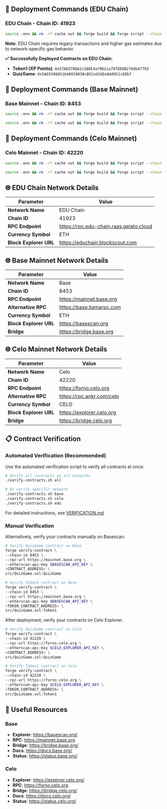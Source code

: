 ## 🚀 Deployment Commands (EDU Chain)

### EDU Chain - Chain ID: 41923

```bash
source .env && rm -rf cache out && forge build && forge script --chain 41923 script/QuizGame.s.sol:QuizGameScript --rpc-url https://rpc.edu-chain.raas.gelato.cloud --broadcast -vvvv --private-key ${PRIVATE_KEY} --gas-estimate-multiplier 200 --legacy
```

**Note**: EDU Chain requires legacy transactions and higher gas estimates due to network-specific gas behavior.

**✅ Successfully Deployed Contracts on EDU Chain:**
- **Token1 (XP Points)**: `0x57AED70DA2c288E4a79D2ca797ED9B276db47793`
- **QuizGame**: `0x5A65590851b40939830cB5Ced3dEe8A0051cEDb7`

## 🚀 Deployment Commands (Base Mainnet)

### Base Mainnet - Chain ID: 8453

```bash
source .env && rm -rf cache out && forge build && forge script --chain 8453 script/QuizGame.s.sol:QuizGameScript --rpc-url https://mainnet.base.org --broadcast -vvvv --private-key ${PRIVATE_KEY}
```

```bash
source .env && rm -rf cache out && forge build && forge script --chain 8453 script/QuizGame.s.sol:QuizGameScript --rpc-url https://mainnet.base.org --broadcast -vvvv --private-key ${PRIVATE_KEY} --slow --batch-size 1
```

## 🚀 Deployment Commands (Celo Mainnet)

### Celo Mainnet - Chain ID: 42220

```bash
source .env && rm -rf cache out && forge build && forge script --chain 42220 script/QuizGame.s.sol:QuizGameScript --rpc-url https://forno.celo.org --broadcast -vvvv --private-key ${PRIVATE_KEY}
```

```bash
source .env && rm -rf cache out && forge build && forge script --chain 42220 script/QuizGame.s.sol:QuizGameScript --rpc-url https://forno.celo.org --broadcast -vvvv --private-key ${PRIVATE_KEY} --slow --batch-size 1
```

## 🌐 EDU Chain Network Details

| Parameter | Value |
|-----------|-------|
| **Network Name** | EDU Chain |
| **Chain ID** | 41923 |
| **RPC Endpoint** | https://rpc.edu-chain.raas.gelato.cloud |
| **Currency Symbol** | ETH |
| **Block Explorer URL** | https://educhain.blockscout.com |

## 🌐 Base Mainnet Network Details

| Parameter | Value |
|-----------|-------|
| **Network Name** | Base |
| **Chain ID** | 8453 |
| **RPC Endpoint** | https://mainnet.base.org |
| **Alternative RPC** | https://base.llamarpc.com |
| **Currency Symbol** | ETH |
| **Block Explorer URL** | https://basescan.org |
| **Bridge** | https://bridge.base.org |

## 🌐 Celo Mainnet Network Details

| Parameter | Value |
|-----------|-------|
| **Network Name** | Celo |
| **Chain ID** | 42220 |
| **RPC Endpoint** | https://forno.celo.org |
| **Alternative RPC** | https://rpc.ankr.com/celo |
| **Currency Symbol** | CELO |
| **Block Explorer URL** | https://explorer.celo.org |
| **Bridge** | https://bridge.celo.org |

## 📋 Contract Verification

### Automated Verification (Recommended)

Use the automated verification script to verify all contracts at once:

```bash
# Verify all contracts on all networks
./verify-contracts.sh all

# Or verify specific network
./verify-contracts.sh base
./verify-contracts.sh celo
./verify-contracts.sh edu
```

For detailed instructions, see [VERIFICATION.md](./VERIFICATION.md)

### Manual Verification

Alternatively, verify your contracts manually on Basescan:

```bash
# Verify QuizGame contract on Base
forge verify-contract \
--chain-id 8453 \
--rpc-url https://mainnet.base.org \
--etherscan-api-key $BASESCAN_API_KEY \
<CONTRACT_ADDRESS> \
src/QuizGame.sol:QuizGame

# Verify Token1 contract on Base
forge verify-contract \
--chain-id 8453 \
--rpc-url https://mainnet.base.org \
--etherscan-api-key $BASESCAN_API_KEY \
<TOKEN_CONTRACT_ADDRESS> \
src/QuizGame.sol:Token1
```

After deployment, verify your contracts on Celo Explorer:

```bash
# Verify QuizGame contract on Celo
forge verify-contract \
--chain-id 42220 \
--rpc-url https://forno.celo.org \
--etherscan-api-key $CELO_EXPLORER_API_KEY \
<CONTRACT_ADDRESS> \
src/QuizGame.sol:QuizGame

# Verify Token1 contract on Celo
forge verify-contract \
--chain-id 42220 \
--rpc-url https://forno.celo.org \
--etherscan-api-key $CELO_EXPLORER_API_KEY \
<TOKEN_CONTRACT_ADDRESS> \
src/QuizGame.sol:Token1
```

## 🔗 Useful Resources

### Base
- **Explorer**: https://basescan.org/
- **RPC**: https://mainnet.base.org
- **Bridge**: https://bridge.base.org/
- **Docs**: https://docs.base.org/
- **Status**: https://status.base.org/

### Celo
- **Explorer**: https://explorer.celo.org/
- **RPC**: https://forno.celo.org
- **Bridge**: https://bridge.celo.org/
- **Docs**: https://docs.celo.org/
- **Status**: https://status.celo.org/
